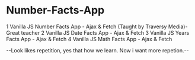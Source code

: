 # Number-Facts-App
1 Vanilla JS Number Facts App - Ajax &amp; Fetch (Taught by Traversy Media)-Great teacher
2 Vanilla JS Date Facts App - Ajax &amp; Fetch
3 Vanilla JS Years Facts App - Ajax &amp; Fetch
4 Vanilla JS Math Facts App - Ajax &amp; Fetch

--Look likes repetition, yes that how we learn. Now i want more repetion.--
